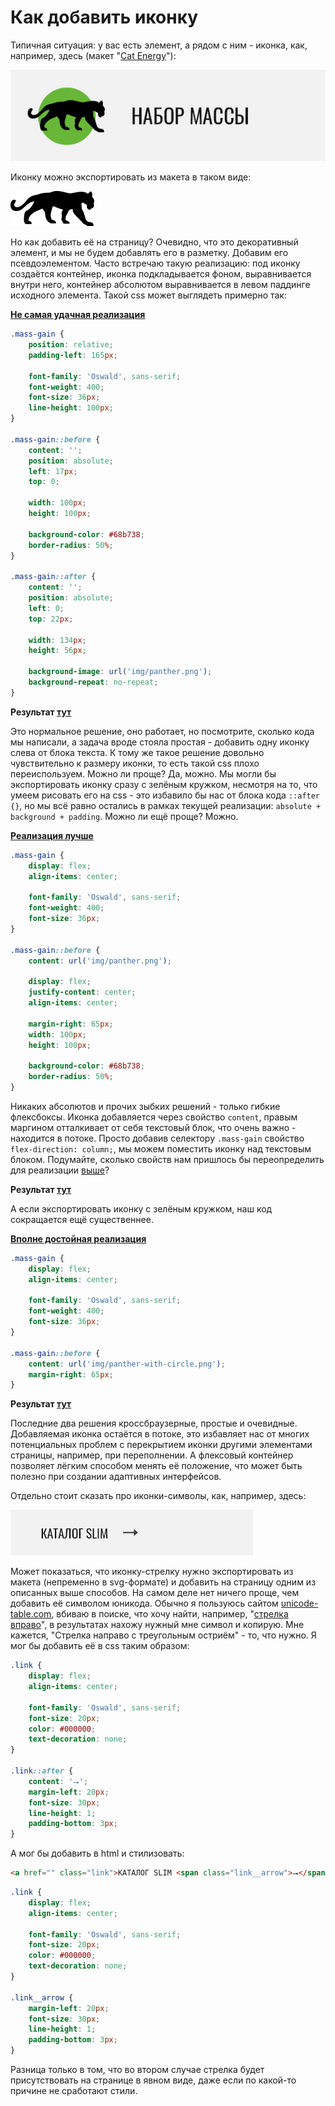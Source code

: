 # Как добавить иконку

Типичная ситуация: у вас есть элемент, а рядом с ним - иконка, как, например, здесь (макет "[Cat Energy](https://htmlacademy.ru/intensive/adaptive)"):

![Заголовок карточки](/img/panther-block.png)

Иконку можно экспортировать из макета в таком виде:

![Иконка "Пантера"](/img/panther.png)

Но как добавить её на страницу? Очевидно, что это декоративный элемент, и мы не будем добавлять его в разметку. Добавим его псевдоэлементом. Часто встречаю такую реализацию: под иконку создаётся контейнер, иконка подкладывается фоном, выравнивается внутри него, контейнер абсолютом выравнивается в левом паддинге исходного элемента. Такой css может выглядеть примерно так:

**[Не самая удачная реализация](#bad)**

```css
.mass-gain {
    position: relative;
    padding-left: 165px;

    font-family: 'Oswald', sans-serif;
    font-weight: 400;
    font-size: 36px;
    line-height: 100px;
}

.mass-gain::before {
    content: '';
    position: absolute;
    left: 17px;
    top: 0;

    width: 100px;
    height: 100px;

    background-color: #68b738;
    border-radius: 50%;
}

.mass-gain::after {
    content: '';
    position: absolute;
    left: 0;
    top: 22px;

    width: 134px;
    height: 56px;

    background-image: url('img/panther.png');
    background-repeat: no-repeat;
}
```

**Результат [тут](bad.html)**

Это нормальное решение, оно работает, но посмотрите, сколько кода мы написали, а задача вроде стояла простая - добавить одну иконку слева от блока текста. К тому же такое решение довольно чувствительно к размеру иконки, то есть такой css плохо переиспользуем. Можно ли проще? Да, можно. Мы могли бы экспортировать иконку сразу с зелёным кружком, несмотря на то, что умеем рисовать его на css - это избавило бы нас от блока кода `::after {}`, но мы всё равно остались в рамках текущей реализации: `absolute + background + padding`.
Можно ли ещё проще? Можно.

**[Реализация лучше](#better)**

```css
.mass-gain {
    display: flex;
    align-items: center;

    font-family: 'Oswald', sans-serif;
    font-weight: 400;
    font-size: 36px;
}

.mass-gain::before {
    content: url('img/panther.png');

    display: flex;
    justify-content: center;
    align-items: center;

    margin-right: 65px;
    width: 100px;
    height: 100px;

    background-color: #68b738;
    border-radius: 50%;
}
```

Никаких абсолютов и прочих зыбких решений - только гибкие флексбоксы. Иконка добавляется через свойство `content`, правым маргином отталкивает от себя текстовый блок, что очень важно - находится в потоке. Просто добавив селектору `.mass-gain` свойство `flex-direction: column;`, мы можем поместить иконку над текстовым блоком. Подумайте, сколько свойств нам пришлось бы переопределить для реализации [выше](#bad)?

**Результат [тут](better.html)**

А если экспортировать иконку с зелёным кружком, наш код сокращается ещё существеннее.

**[Вполне достойная реализация](#good)**

```css
.mass-gain {
    display: flex;
    align-items: center;

    font-family: 'Oswald', sans-serif;
    font-weight: 400;
    font-size: 36px;
}

.mass-gain::before {
    content: url('img/panther-with-circle.png');
    margin-right: 65px;
}
```

**Результат [тут](good.html)**

Последние два решения кроссбраузерные, простые и очевидные. Добавляемая иконка остаётся в потоке, это избавляет нас от многих потенциальных проблем с перекрытием иконки другими элементами страницы, например, при переполнении. А флексовый контейнер позволяет лёгким способом менять её положение, что может быть полезно при создании адаптивных интерфейсов.

Отдельно стоит сказать про иконки-символы, как, например, здесь:

![Ссылка на каталог](/img/arrow-block.png)

Может показаться, что иконку-стрелку нужно экспортировать из макета (непременно в svg-формате) и добавить на страницу одним из описанных выше способов. На самом деле нет ничего проще, чем добавить её символом юникода. Обычно я пользуюсь сайтом [unicode-table.com](https://unicode-table.com/ru/), вбиваю в поиске, что хочу найти, например, "[стрелка вправо](https://unicode-table.com/ru/search/?q=%D1%81%D1%82%D1%80%D0%B5%D0%BB%D0%BA%D0%B0+%D0%B2%D0%BF%D1%80%D0%B0%D0%B2%D0%BE)", в результатах нахожу нужный мне символ и копирую. Мне кажется, "Стрелка направо с треугольным остриём" - то, что нужно. Я мог бы добавить её в css таким образом:

```css
.link {
    display: flex;
    align-items: center;

    font-family: 'Oswald', sans-serif;
    font-size: 20px;
    color: #000000;
    text-decoration: none;
}

.link::after {
    content: '⭢';
    margin-left: 20px;
    font-size: 30px;
    line-height: 1;
    padding-bottom: 3px;
}
```

А мог бы добавить в html и стилизовать:

```html
<a href="" class="link">КАТАЛОГ SLIM <span class="link__arrow">⭢</span></a>
```

```css
.link {
    display: flex;
    align-items: center;

    font-family: 'Oswald', sans-serif;
    font-size: 20px;
    color: #000000;
    text-decoration: none;
}

.link__arrow {
    margin-left: 20px;
    font-size: 30px;
    line-height: 1;
    padding-bottom: 3px;
}
```

Разница только в том, что во втором случае стрелка будет присутствовать на странице в явном виде, даже если по какой-то причине не сработают стили.
